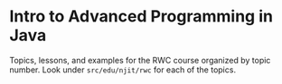 # Intro to Advanced Programming in Java
Topics, lessons, and examples for the RWC course organized by topic number. Look under `src/edu/njit/rwc` for each of the topics.
